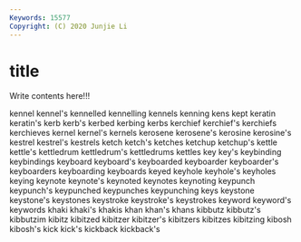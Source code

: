 ```yaml
---
Keywords: 15577
Copyright: (C) 2020 Junjie Li
---
```


# title

Write contents here!!!

kennel 
kennel's
kennelled 
kennelling 
kennels 
kenning 
kens 
kept 
keratin 
keratin's 
kerb 
kerb's
kerbed 
kerbing 
kerbs 
kerchief 
kerchief's 
kerchiefs 
kerchieves 
kernel 
kernel's 
kernels
kerosene 
kerosene's 
kerosine 
kerosine's 
kestrel 
kestrel's 
kestrels 
ketch 
ketch's 
ketches
ketchup 
ketchup's 
kettle 
kettle's 
kettledrum 
kettledrum's 
kettledrums 
kettles 
key 
key's
keybinding 
keybindings 
keyboard 
keyboard's 
keyboarded 
keyboarder 
keyboarder's 
keyboarders 
keyboarding 
keyboards
keyed 
keyhole 
keyhole's 
keyholes 
keying 
keynote 
keynote's 
keynoted 
keynotes 
keynoting
keypunch 
keypunch's 
keypunched 
keypunches 
keypunching 
keys 
keystone 
keystone's 
keystones 
keystroke
keystroke's 
keystrokes 
keyword 
keyword's 
keywords 
khaki 
khaki's 
khakis 
khan 
khan's
khans 
kibbutz 
kibbutz's 
kibbutzim 
kibitz 
kibitzed 
kibitzer 
kibitzer's 
kibitzers 
kibitzes
kibitzing 
kibosh 
kibosh's 
kick 
kick's 
kickback 
kickback's 
